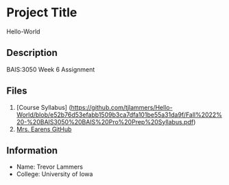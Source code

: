 # **Project Title**
Hello-World
## Description
BAIS:3050 Week 6 Assignment
## Files
1. [Course Syllabus] (https://github.com/tjlammers/Hello-World/blob/e52b76d53efabb1509b3ca7dfa101be55a31da9f/Fall%2022%20-%20BAIS3050%20BAIS%20Pro%20Prep%20Syllabus.pdf)
2. [Mrs. Earens GitHub](https://github.com/kristinearens)
## Information
- Name: Trevor Lammers
- College: University of Iowa
